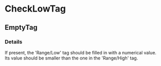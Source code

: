 ﻿---  
uid: Validator_2_32_3  
---

# CheckLowTag

## EmptyTag

### Details

If present, the 'Range\/Low' tag should be filled in with a numerical value.  
Its value should be smaller than the one in the 'Range\/High' tag.
